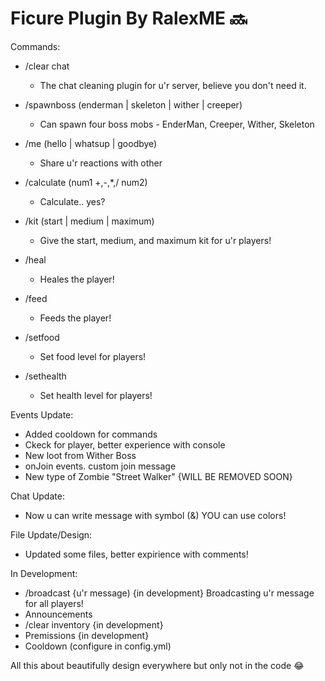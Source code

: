 # Ficure Plugin By RalexME 🔜

Commands:  
   - /clear chat
      - The chat cleaning plugin for u'r server, believe you don't need it.
         
   - /spawnboss (enderman | skeleton | wither | creeper)
      - Can spawn four boss mobs - EnderMan, Creeper, Wither, Skeleton
        
   - /me (hello | whatsup | goodbye)
      - Share u'r reactions with other
         
   - /calculate (num1 +,-,*,/ num2)
      - Calculate.. yes?
     
   - /kit (start | medium | maximum)
      - Give the start, medium, and maximum kit for u'r players!
        
   - /heal
      - Heales the player!
        
   - /feed
      - Feeds the player!
    
   - /setfood <playerName> <foodLevel>
      - Set food level for players!
    
   - /sethealth <playerName> <healthLevel>
      - Set health level for players!

Events Update:

   - Added cooldown for commands
   - Ckeck for player, better experience with console
   - New loot from Wither Boss
   - onJoin events. custom join message
   - New type of Zombie "Street Walker" {WILL BE REMOVED SOON}

Chat Update:

   - Now u can write message with symbol (&) YOU can use colors!

File Update/Design:

   - Updated some files, better expirience with comments!


In Development:
   - /broadcast {u'r message) {in development} Broadcasting u'r message for all players!
   - Announcements
   - /clear inventory {in development}
   - Premissions {in development}
   - Cooldown (configure in config.yml)

All this about beautifully design everywhere but only not in the code 😂
